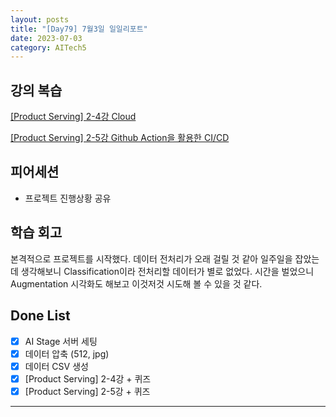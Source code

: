 ```yaml
---
layout: posts
title: "[Day79] 7월3일 일일리포트"
date: 2023-07-03
category: AITech5
---
```


## 강의 복습

[[Product Serving] 2-4강 Cloud](https://www.notion.so/Product-Serving-2-4-Cloud-5790caeaae224134b021b23771c77972?pvs=21) 

[[Product Serving] 2-5강 Github Action을 활용한 CI/CD](https://www.notion.so/Product-Serving-2-5-Github-Action-CI-CD-28dd73edf2c44d48999743858bc0b54d?pvs=21) 

## 피어세션

- 프로젝트 진행상황 공유

## 학습 회고

본격적으로 프로젝트를 시작했다. 데이터 전처리가 오래 걸릴 것 같아 일주일을 잡았는데 생각해보니 Classification이라 전처리할 데이터가 별로 없었다. 시간을 벌었으니 Augmentation 시각화도 해보고 이것저것 시도해 볼 수 있을 것 같다.

## Done List

- [x]  AI Stage 서버 세팅
- [x]  데이터 압축 (512, jpg)
- [x]  데이터 CSV 생성
- [x]  [Product Serving] 2-4강 + 퀴즈
- [x]  [Product Serving] 2-5강 + 퀴즈

---
